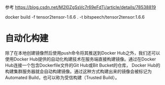 

参考 https://blog.csdn.net/M2l0ZgSsVc7r69eFdTj/article/details/78538819



docker build -f tensor2tensor-1.6.6  . -t bitspeech/tensor2tensor:1.6.6



# 自动化构建



除了在本地创建镜像然后使用push命令将其推送到Docker Hub之外，我们还可以使用Docker Hub提供的自动化构建技术在服务端直接构建镜像。通过在Docker Hub连接一个包含Dockerfile文件的Git Hub或Bit Bucket的仓库， Docker Hub的构建集群服务器就会自动构建镜像。通过这种方式构建出来的镜像会被标记为Automated Build，也可以称为受信构建（Trusted Build）。
